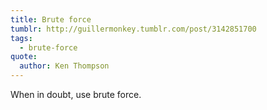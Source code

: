 ```yaml
---
title: Brute force
tumblr: http://guillermonkey.tumblr.com/post/3142851700
tags:
  - brute-force
quote:
  author: Ken Thompson
---
```


When in doubt, use brute force.
